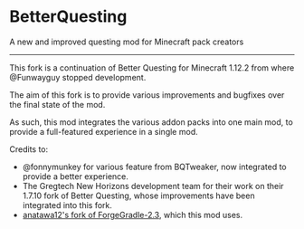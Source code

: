 BetterQuesting
============

A new and improved questing mod for Minecraft pack creators

---

This fork is a continuation of Better Questing for Minecraft 1.12.2 from where @Funwayguy stopped development.

The aim of this fork is to provide various improvements and bugfixes over the final state of the mod.

As such, this mod integrates the various addon packs into one main mod, to provide a full-featured experience in a single mod.

Credits to:
- @fonnymunkey for various feature from BQTweaker, now integrated to provide a better experience.
- The Gregtech New Horizons development team for their work on their 1.7.10 fork of Better Questing, whose improvements have been integrated into this fork.
- [anatawa12's fork of ForgeGradle-2.3](https://github.com/anatawa12/ForgeGradle-2.3), which this mod uses.
